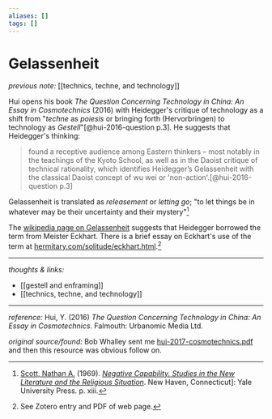 ```yaml
---
aliases: []
tags: []
---
```


# Gelassenheit

_previous note:_ [[technics, techne, and technology]]

Hui opens his book _The Question Concerning Technology in China: An Essay in Cosmotechnics_ (2016) with Heidegger's critique of technology as a shift from "_techne_ as _poiesis_ or bringing forth (Hervorbringen) to technology as _Gestell_"[@hui-2016-question p.3]. He suggests that Heidegger's thinking:

>found a receptive audience among Eastern thinkers – most notably in the teachings of the Kyoto School, as well as in the Daoist critique of technical rationality, which identifies Heidegger’s Gelassenheit with the classical Daoist concept of wu wei or 'non-action'.[@hui-2016-question p.3]

Gelassenheit is translated as _releasement_ or _letting go_; "to let things be in whatever may be their uncertainty and their mystery"[^1]

The [wikipedia page on Gelassenheit](https://en.wikipedia.org/wiki/Heideggerian_terminology#cite_ref-25) suggests that Heidegger borrowed the term from Meister Eckhart. There is a brief essay on Eckhart's use of the term at [hermitary.com/solitude/eckhart.html](http://www.hermitary.com/solitude/eckhart.html).[^2] 

[^1]: [Scott, Nathan A.](https://en.wikipedia.org/wiki/Nathan_A._Scott,_Jr.) (1969). [_Negative Capability. Studies in the New Literature and the Religious Situation_](https://books.google.com/books?id=p1w4mgEACAAJ). New Haven, Connecticut]: Yale University Press. p. xiii.
[^2]: See Zotero entry and PDF of web page.


---

_thoughts & links:_

- [[gestell and enframing]]
- [[technics, techne, and technology]]


---

_reference:_ Hui, Y. (2016) _The Question Concerning Technology in China: An Essay in Cosmotechnics_. Falmouth: Urbanomic Media Ltd.

_original source/found:_ Bob Whalley sent me [hui-2017-cosmotechnics.pdf]([hui-2017-cosmotechnics.pdf](hook://file/x1gRY0Wxv?p=RHJvcGJveC9iaWJsaW9ncmFwaHkgcGRmcw==&n=hui-2017-cosmotechnics.pdf)) and then this resource was obvious follow on.
